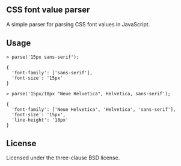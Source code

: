 ## CSS font value parser

A simple parser for parsing CSS font values in JavaScript.

## Usage

    > parse('15px sans-serif');
    
    {
      'font-family': ['sans-serif'],
      'font-size': '15px'
    }

    > parse('15px/18px "Neue Helvetica", Helvetica, sans-serif');

    {
      'font-family': ['Neue Helvetica', 'Helvetica', 'sans-serif'],
      'font-size': '15px',
      'line-height': '18px'
    }

## License

Licensed under the three-clause BSD license.

